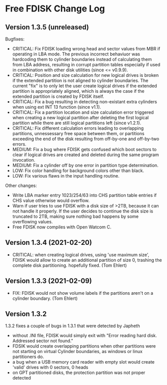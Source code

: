 Free FDISK Change Log
=====================


Version 1.3.5 (unreleased)
--------------------------
Bugfixes:
 - CRITICAL: Fix FDISK loading wrong head and sector values from MBR if
     operating in LBA mode. The previous incorrect behaviuor was hardcoding
     them to cylinder boundaries instead of calculating them from LBA address,
     resulting in corrupt partition tables especially if used in combination
     with other disk utilities (since <= v0.9.9).
 - CRITICAL: Position and size calculation for new logical drives is broken if
     the extended partition is not aligned to cylinder boundaries.
     The current "fix" is to only let the user create logical drives if the
     extended partition is appropriately aligned, which is always the case if
     the extended partition is created by FDISK itself.
 - CRITICAL: Fix a bug resulting in detecting non-existant extra cylinders
     when using ext INT 13 function (since v1.1).
 - CRITICAL: Fix a partition location and size calculation error triggered
     when creating a new logical partition after deleting the first logical
     partition while there are still logical partitions left (since v1.2.1).
 - CRITICAL: Fix different calculation errors leading to overlapping
     partitions, unnessessary free space between them, or partitions exceeding
     the end of the disk resulting from off-by-one and off-by-two errors.
 - MEDIUM: Fix a bug where FDISK gets confused which boot sectors to clear
     if logical drives are created and deleted during the same program
     invocation.
 - MEDIUM: Fix a cylinder off by one error in partition type determination.
 - LOW: Fix color handling for background colors other than black.
 - LOW: Fix various flaws in the input handling routine.

Other changes:
 - Write LBA marker entry 1023/254/63 into CHS partition table entries if
     CHS value otherwise would overflow.
 - Warn if user tries to use FDISK with a disk size of >2TB, because it can
   not handle it properly. If the user decides to continue the disk size is
   truncated to 2TB, making sure nothing bad happens by some overflowing
   values.
 - Free FDISK now compiles with Open Watcom C.


Version 1.3.4 (2021-02-20)
--------------------------
 - CRITICAL: when creating logical drives, using 'use maximum size', FDISK
   would allow to create an additional partition of size 0, trashing the
   complete disk partitioning. hopefully fixed. (Tom Ehlert)


Version 1.3.3 (2021-02-09)
--------------------------
 - FIX: FDISK would not show volume labels if the partitions aren't on a
   cylinder boundary. (Tom Ehlert)


Version 1.3.2 
-------------
1.3.2 fixes a couple of bugs in 1.3.1 that were detected by Japheth

 - without .INI file, FDISK would simply exit with  "Error reading hard disk.
   Addressed sector not found."
 - FDSIK would create overlapping partitions when other partitions were not
   starting on virtual Cylinder boundaries, as windows or linux partitioners
   do.
 - a bug when a USB memory card reader with empty slot would create 'valid'
   drives with 0 sectors, 0 heads
 - on GPT partitioned disks, the protection partition was not proper detected

